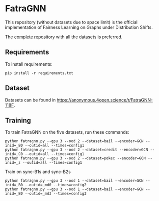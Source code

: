 # FatraGNN

This repository (without datasets due to space limit) is the official implementation of Fairness Learning on Graphs under Distribution Shifts. 


The [complete repository](https://anonymous.4open.science/r/FatraGNN-118F) with all the datasets is preferred.

## Requirements

To install requirements:

```setup
pip install -r requirements.txt
```

## Dataset

Datasets can be found in https://anonymous.4open.science/r/FatraGNN-118F.

## Training

To train FatraGNN on the five datasets, run these commands:

```train
python fatragnn.py --gpu 3 --ood 2 --dataset=bail --encoder=GCN --inid=_B0 --outid=all --times=config1
python fatragnn.py --gpu 3 --ood 2 --dataset=credit --encoder=GCN --inid=_C0 --outid=all --times=config1
python fatragnn.py --gpu 3 --ood 2 --dataset=pokec --encoder=GCN --inid=_z --outid=all --times=config1
```
Train on sync-B1s and sync-B2s
```train
python fatragnn.py --gpu 3 --ood 1 --dataset=bail --encoder=GCN --inid=_B0 --outid=_md0 --times=config2
python fatragnn.py --gpu 3 --ood 1 --dataset=bail --encoder=GCN --inid=_B0 --outid=_md3 --times=config3
```


